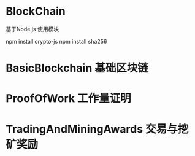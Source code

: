 # BlockChain

基于Node.js
使用模块

npm install crypto-js
npm install sha256

# BasicBlockchain 基础区块链

# ProofOfWork 工作量证明

# TradingAndMiningAwards 交易与挖矿奖励
